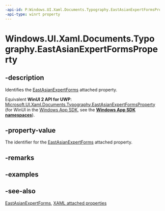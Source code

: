 ```yaml
---
-api-id: P:Windows.UI.Xaml.Documents.Typography.EastAsianExpertFormsProperty
-api-type: winrt property
---
```


<!-- Property syntax
public Windows.UI.Xaml.DependencyProperty EastAsianExpertFormsProperty { get; }
-->

# Windows.UI.Xaml.Documents.Typography.EastAsianExpertFormsProperty

## -description
Identifies the [EastAsianExpertForms](typography_eastasianexpertforms.md) attached property.

Equivalent **WinUI 2 API for UWP**: [Microsoft.UI.Xaml.Documents.Typography.EastAsianExpertFormsProperty](/windows/winui/api/microsoft.ui.xaml.documents.typography.eastasianexpertformsproperty) (for WinUI in the [Windows App SDK](/windows/apps/windows-app-sdk/), see the **[Windows App SDK namespaces](/windows/windows-app-sdk/api/winrt/)**).

## -property-value
The identifier for the [EastAsianExpertForms](typography_eastasianexpertforms.md) attached property.

## -remarks

## -examples

## -see-also

[EastAsianExpertForms](typography_eastasianexpertforms.md), [XAML attached properties](/windows/uwp/xaml-platform/attached-properties-overview)
